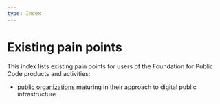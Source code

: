 ```yaml
---
type: Index
---
```


# Existing pain points

This index lists existing pain points for users of the Foundation for Public Code products and activities:

* [public organizations](public-organizations.md) maturing in their approach to digital public infrastructure
